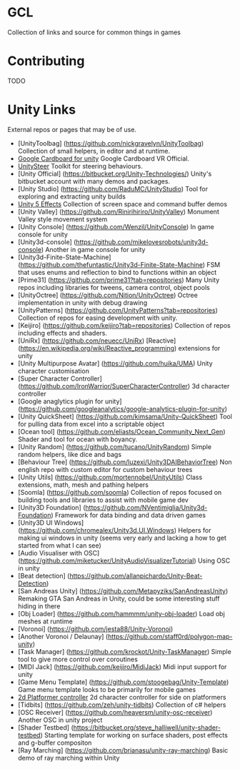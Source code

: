 # GCL
Collection of links and source for common things in games
# Contributing
TODO
# Unity Links
External repos or pages that may be of use.
- [UnityToolbag] (https://github.com/nickgravelyn/UnityToolbag) Collection of small helpers, in editor and at runtime.
- [Google Cardboard for unity](https://github.com/googlesamples/cardboard-unity) Google Cardboard VR Official.
- [UnitySteer](https://github.com/ricardojmendez/UnitySteer) Toolkit for steering behaviours.
- [Unity Official] (https://bitbucket.org/Unity-Technologies/) Unity's bitbucket account with many demos and packages.
- [Unity Studio] (https://github.com/RaduMC/UnityStudio) Tool for exploring and extracting unity builds
- [Unity 5 Effects](https://github.com/i-saint/Unity5Effects) Collection of screen space and command buffer demos
- [Unity Valley] (https://github.com/Rinirihiriro/UnityValley) Monument Valley style movement system
- [Unity Console] (https://github.com/Wenzil/UnityConsole) In game console for unity
- [Unity3d-console] (https://github.com/mikelovesrobots/unity3d-console) Another in game console for unity
- [Unity3d-Finite-State-Machine] (https://github.com/thefuntastic/Unity3d-Finite-State-Machine) FSM that uses enums and reflection to bind to functions within an object
- [Prime31] (https://github.com/prime31?tab=repositories) Many Unity repos including libraries for tweens, camera control, object pools
- [UnityOctree] (https://github.com/Nition/UnityOctree) Octree implementation in unity with debug drawing
- [UnityPatterns] (https://github.com/UnityPatterns?tab=repositories) Collection of repos for easing development with unity.
- [Keijiro] (https://github.com/keijiro?tab=repositories) Collection of repos including effects and shaders.
- [UniRx] (https://github.com/neuecc/UniRx) [Reactive] (https://en.wikipedia.org/wiki/Reactive_programming) extensions for unity
- [Unity Multipurpose Avatar] (https://github.com/huika/UMA) Unity character customisation
- [Super Character Controller] (https://github.com/IronWarrior/SuperCharacterController) 3d character controller
- [Google anaglytics plugin for unity] (https://github.com/googleanalytics/google-analytics-plugin-for-unity)
- [Unity QuickSheet] (https://github.com/kimsama/Unity-QuickSheet) Tool for pulling data from excel into a scriptable object
- [Ocean tool] (https://github.com/eliasts/Ocean_Community_Next_Gen) Shader and tool for ocean with boyancy.
- [Unity Random] (https://github.com/tucano/UnityRandom) Simple random helpers, like dice and bags
- [Behaviour Tree] (https://github.com/luzexi/Unity3DAIBehaviorTree) Non english repo with custom editor for custom behaviour trees
- [Unity Utils] (https://github.com/mortennobel/UnityUtils) Class extensions, math, mesh and pathing helpers
- [Soomla] (https://github.com/soomla) Collection of repos focused on building tools and libraries to assist with mobile game dev
- [Unity3D Foundation] (https://github.com/NVentimiglia/Unity3d-Foundation) Framework for data binding and data driven games
- [Unity3D UI Windows] (https://github.com/chromealex/Unity3d.UI.Windows) Helpers for making ui windows in unity (seems very early and lacking a how to get started from what I can see)
- [Audio Visualiser with OSC] (https://github.com/miketucker/UnityAudioVisualizerTutorial) Using OSC in unity
- [Beat detection] (https://github.com/allanpichardo/Unity-Beat-Detection)
- [San Andreas Unity] (https://github.com/Metapyziks/SanAndreasUnity) Remaking GTA San Andreas in Unity, could be some interesting stuff hiding in there
- [Obj Loader] (https://github.com/hammmm/unity-obj-loader) Load obj meshes at runtime
- [Voronoi] (https://github.com/jesta88/Unity-Voronoi) 
- [Another Voronoi / Delaunay] (https://github.com/staff0rd/polygon-map-unity) 
- [Task Manager] (https://github.com/krockot/Unity-TaskManager) Simple tool to give more control over coroutines
- [MIDI Jack] (https://github.com/keijiro/MidiJack) Midi input support for unity
- [Game Menu Template] (https://github.com/stoogebag/Unity-Template) Game menu template looks to be primarily for mobile games
- [2d Platformer controller](https://github.com/cjddmut/Unity-2D-Platformer-Controller) 2d character controller for side on platformers
- [Tidbits] (https://github.com/zeh/unity-tidbits) Collection of c# helpers
- [OSC Receiver] (https://github.com/heaversm/unity-osc-receiver) Another OSC in unity project
- [Shader Testbed] (https://bitbucket.org/steve_halliwell/unity-shader-testbed) Starting template for working on surface shaders, post effects and g-buffer compositon
- [Ray Marching] (https://github.com/brianasu/unity-ray-marching) Basic demo of ray marching within Unity
